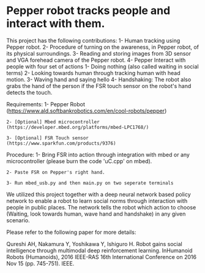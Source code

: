 # Pepper robot tracks people and interact with them.
This project has the following contributions:
1- Human tracking using Pepper robot.
2- Procedure of turning on the awareness, in Pepper robot, of its physical surroundings.
3- Reading and storing images from 3D sensor and VGA forehead camera of the Pepper robot.
4- Pepper Interact with people with four set of actions
	1- Doing nothing (also called waiting in social terms)
	2- Looking towards human through tracking human with head motion.
	3- Waving hand and saying hello 
	4- Handshaking: The robot also grabs the hand of the person if the FSR touch sensor on the robot's hand detects the touch.

Requirements:
	1- Pepper Robot (https://www.ald.softbankrobotics.com/en/cool-robots/pepper)
	
	2- [Optional] Mbed microcontroller (https://developer.mbed.org/platforms/mbed-LPC1768/)
 	
	3- [Optional] FSR Touch sensor (https://www.sparkfun.com/products/9376)

Procedure:
	1- Bring FSR into action through integration with mbed or any microcontroller (please burn the code 'uC.cpp' on mbed).
	
	2- Paste FSR on Pepper's right hand.
	
	3- Run mbed_usb.py and then main.py on two seperate terminals


We utilized this project together with a deep neural network based policy network to enable a robot to learn social norms through interaction with people in public places. The network tells the robot which action to choose (Waiting, look towards human, wave hand and handshake) in any given scenario.

Please refer to the following paper for more details:

Qureshi AH, Nakamura Y, Yoshikawa Y, Ishiguro H. Robot gains social intelligence through multimodal deep reinforcement learning. InHumanoid Robots (Humanoids), 2016 IEEE-RAS 16th International Conference on 2016 Nov 15 (pp. 745-751). IEEE. 
